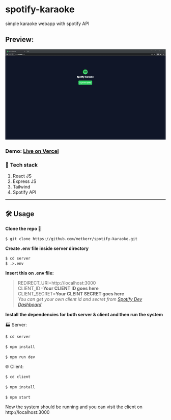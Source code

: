 # **spotify-karaoke**
 simple karaoke webapp with spotify API

 ## Preview:
 ![Spotify Karaoke web preview](/media/spotify-karaoke-preview.gif)
 
 ### Demo: [Live on Vercel](https://spotify-karaoke-web-player.vercel.app/)


### 🚧 **Tech stack**
1. React JS
2. Express JS
3. Tailwind
4. Spotify API
   
 ---

## **🛠 Usage**
**Clone the repo 👥**

```$ git clone https://github.com/metkerr/spotify-karaoke.git```

**Create .env file inside server directory**

```
$ cd server
$ .>.env 
```

**Insert this on .env file:**

>REDIRECT_URI=http://localhost:3000 \
CLIENT_ID=**Your CLIENT ID goes here** \
CLIENT_SECRET=**Your CLEINT SECRET goes here** \
*You can get your own client id and secret from [Spotify Dev Dashboard](https://developer.spotify.com/dashboard)*

**Install the dependencies for both server & client and then run the system**

🏭 Server:

```
$ cd server

$ npm install

$ npm run dev 
```

🌐 Client:

```
$ cd client

$ npm install

$ npm start
```

Now the system should be running and you can visit the client on http://localhost:3000





